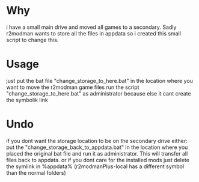 # Why 
i have a small main drive and moved all games to a secondary. Sadly r2modman wants to store all the files in appdata so i created this small script to change this.

# Usage
just put the bat file "change_storage_to_here.bat" in the location where you want to move the r2modman game files 
run the script "change_storage_to_here.bat" as administrator because else it cant create the symbolik link

# Undo
if you dont want the storage location to be on the secondary drive either:
put the "change_storage_back_to_appdata.bat" in the location where you placed the original bat file and run it as administrator. This will transfer all files back to appdata.
or
if you dont care for the installed mods just delete the symlink in %appdata% (r2modmanPlus-local has a different symbol than the normal folders)
